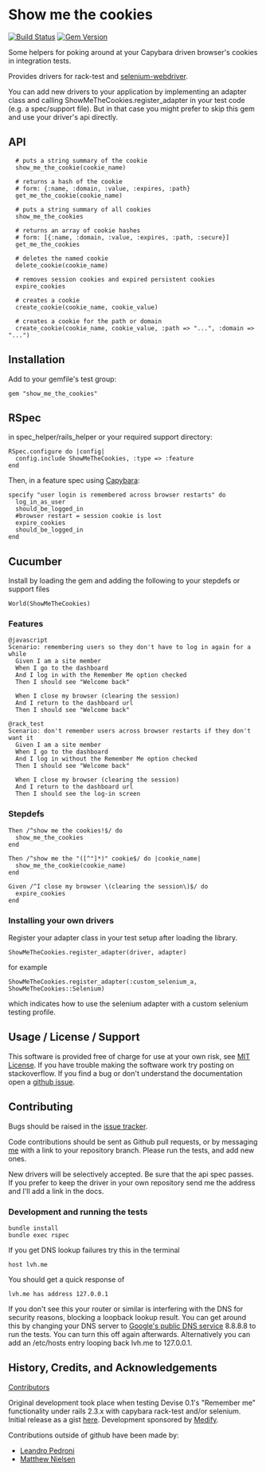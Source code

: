 # Show me the cookies

[![Build Status](https://nruth.semaphoreci.com/badges/show_me_the_cookies/branches/master.svg?style=shields&key=91351421-ffaa-41e2-bbe9-6d2543c3294a)](https://nruth.semaphoreci.com/projects/show_me_the_cookies) [![Gem Version](https://badge.fury.io/rb/show_me_the_cookies.svg)](http://badge.fury.io/rb/show_me_the_cookies)

Some helpers for poking around at your Capybara driven browser's cookies in integration tests.

Provides drivers for rack-test and [selenium-webdriver](https://rubygems.org/gems/selenium-webdriver).

You can add new drivers to  your application by implementing an adapter class and calling ShowMeTheCookies.register_adapter in your test code (e.g. a spec/support file). But in that case you might prefer to skip this gem and use your driver's api directly.

## API

      # puts a string summary of the cookie
      show_me_the_cookie(cookie_name)

      # returns a hash of the cookie
      # form: {:name, :domain, :value, :expires, :path}
      get_me_the_cookie(cookie_name)

      # puts a string summary of all cookies
      show_me_the_cookies

      # returns an array of cookie hashes
      # form: [{:name, :domain, :value, :expires, :path, :secure}]
      get_me_the_cookies

      # deletes the named cookie
      delete_cookie(cookie_name)

      # removes session cookies and expired persistent cookies
      expire_cookies

      # creates a cookie
      create_cookie(cookie_name, cookie_value)

      # creates a cookie for the path or domain
      create_cookie(cookie_name, cookie_value, :path => "...", :domain => "...")


## Installation

Add to your gemfile's test group:

    gem "show_me_the_cookies"


## RSpec

in spec_helper/rails_helper or your required support directory:

    RSpec.configure do |config|
      config.include ShowMeTheCookies, :type => :feature
    end

Then, in a feature spec using [Capybara](https://github.com/jnicklas/capybara):

    specify "user login is remembered across browser restarts" do
      log_in_as_user
      should_be_logged_in
      #browser restart = session cookie is lost
      expire_cookies
      should_be_logged_in
    end


## Cucumber


Install by loading the gem and adding the following to your stepdefs or support files

    World(ShowMeTheCookies)

### Features

    @javascript
    Scenario: remembering users so they don't have to log in again for a while
      Given I am a site member
      When I go to the dashboard
      And I log in with the Remember Me option checked
      Then I should see "Welcome back"

      When I close my browser (clearing the session)
      And I return to the dashboard url
      Then I should see "Welcome back"

    @rack_test
    Scenario: don't remember users across browser restarts if they don't want it
      Given I am a site member
      When I go to the dashboard
      And I log in without the Remember Me option checked
      Then I should see "Welcome back"

      When I close my browser (clearing the session)
      And I return to the dashboard url
      Then I should see the log-in screen


### Stepdefs

    Then /^show me the cookies!$/ do
      show_me_the_cookies
    end

    Then /^show me the "([^"]*)" cookie$/ do |cookie_name|
      show_me_the_cookie(cookie_name)
    end

    Given /^I close my browser \(clearing the session\)$/ do
      expire_cookies
    end


### Installing your own drivers

Register your adapter class in your test setup after loading the library.

    ShowMeTheCookies.register_adapter(driver, adapter)

for example

    ShowMeTheCookies.register_adapter(:custom_selenium_a, ShowMeTheCookies::Selenium)

which indicates how to use the selenium adapter with a custom selenium testing profile.

## Usage / License / Support

This software is provided free of charge for use at your own risk, see [MIT License](http://opensource.org/licenses/MIT). If you have trouble making the software work try posting on stackoverflow. If you find a bug or don't understand the documentation open a [github issue](https://github.com/nruth/show_me_the_cookies/issues).

## Contributing

Bugs should be raised in the [issue tracker](https://github.com/nruth/show_me_the_cookies/issues).

Code contributions should be sent as Github pull requests, or by messaging [me](https://github.com/nruth) with a link
to your repository branch. Please run the tests, and add new ones.

New drivers will be selectively accepted. Be sure that the api spec passes. If you prefer to keep the driver in your own repository send me the address and I'll add a link in the docs.

### Development and running the tests

    bundle install
    bundle exec rspec

If you get DNS lookup failures try this in the terminal

    host lvh.me

You should get a quick response of

    lvh.me has address 127.0.0.1

If you don't see this your router or similar is interfering with the DNS for security reasons, blocking a loopback lookup result.
You can get around this by changing your DNS server to [Google's public DNS service](https://developers.google.com/speed/public-dns/) 8.8.8.8 to run the tests. You can turn this off again afterwards.
Alternatively you can add an /etc/hosts entry looping back lvh.me to 127.0.0.1.

## History, Credits, and Acknowledgements

[Contributors](https://github.com/nruth/show_me_the_cookies/contributors)

Original development took place when testing Devise 0.1's "Remember me" functionality under rails 2.3.x with capybara rack-test and/or selenium.
Initial release as a gist [here](https://gist.github.com/484787). Development sponsored by [Medify](http://www.medify.co.uk).

Contributions outside of github have been made by:

  * [Leandro Pedroni](https://github.com/ilpoldo)
  * [Matthew Nielsen](https://github.com/xunker)
